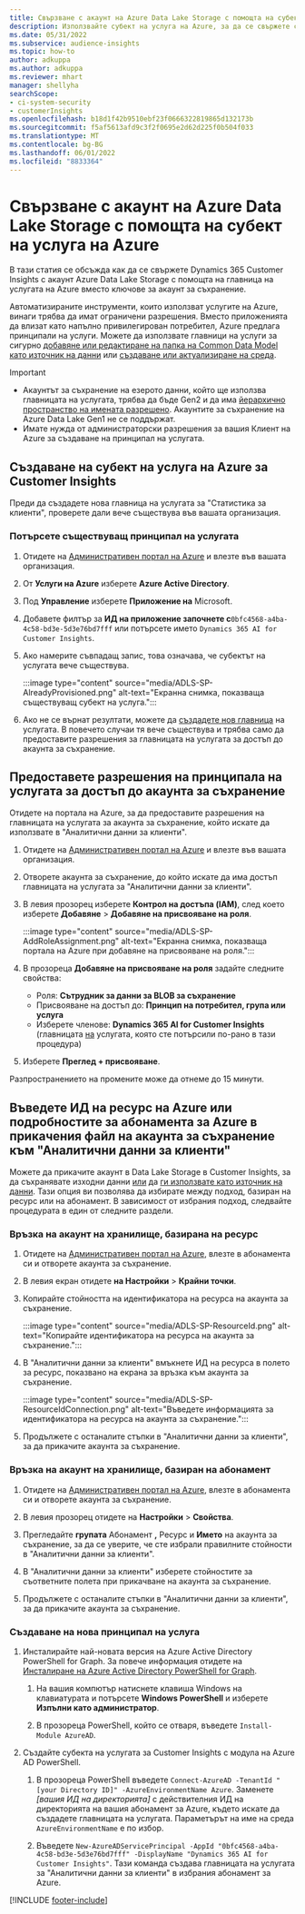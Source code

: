 ```yaml
---
title: Свързване с акаунт на Azure Data Lake Storage с помощта на субект на услуга
description: Използвайте субект на услуга на Azure, за да се свържете с вашето data lake.
ms.date: 05/31/2022
ms.subservice: audience-insights
ms.topic: how-to
author: adkuppa
ms.author: adkuppa
ms.reviewer: mhart
manager: shellyha
searchScope:
- ci-system-security
- customerInsights
ms.openlocfilehash: b18d1f42b9510ebf23f0666322819865d132173b
ms.sourcegitcommit: f5af5613afd9c3f2f0695e2d62d225f0b504f033
ms.translationtype: MT
ms.contentlocale: bg-BG
ms.lasthandoff: 06/01/2022
ms.locfileid: "8833364"
---
```

# <a name="connect-to-an-azure-data-lake-storage-account-by-using-an-azure-service-principal"></a>Свързване с акаунт на Azure Data Lake Storage с помощта на субект на услуга на Azure

В тази статия се обсъжда как да се свържете Dynamics 365 Customer Insights с акаунт Azure Data Lake Storage с помощта на главница на услугата на Azure вместо ключове за акаунт за съхранение.

Автоматизираните инструменти, които използват услугите на Azure, винаги трябва да имат ограничени разрешения. Вместо приложенията да влизат като напълно привилегирован потребител, Azure предлага принципали на услуги. Можете да използвате главници на услуги за сигурно [добавяне или редактиране на папка на Common Data Model като източник на данни](connect-common-data-model.md) или [създаване или актуализиране на среда](create-environment.md).

> [!IMPORTANT]
>
> - Акаунтът за съхранение на езерото данни, който ще използва главницата на услугата, трябва да бъде Gen2 и да има [йерархично пространство на имената разрешено](/azure/storage/blobs/data-lake-storage-namespace). Акаунтите за съхранение на Azure Data Lake Gen1 не се поддържат.
> - Имате нужда от администраторски разрешения за вашия Клиент на Azure за създаване на принципал на услугата.

## <a name="create-an-azure-service-principal-for-customer-insights"></a>Създаване на субект на услуга на Azure за Customer Insights

Преди да създадете нова главница на услугата за "Статистика за клиенти", проверете дали вече съществува във вашата организация.

### <a name="look-for-an-existing-service-principal"></a>Потърсете съществуващ принципал на услугата

1. Отидете на [Административен портал на Azure](https://portal.azure.com) и влезте във вашата организация.

2. От **Услуги на Azure** изберете **Azure Active Directory**.

3. Под **Управление** изберете **Приложение на** Microsoft.

4. Добавете филтър за **ИД на приложение започнете с**`0bfc4568-a4ba-4c58-bd3e-5d3e76bd7fff` или потърсете името `Dynamics 365 AI for Customer Insights`.

5. Ако намерите съвпадащ запис, това означава, че субектът на услугата вече съществува.

   :::image type="content" source="media/ADLS-SP-AlreadyProvisioned.png" alt-text="Екранна снимка, показваща съществуващ субект на услуга.":::

6. Ако не се върнат резултати, можете да [създадете нов главница](#create-a-new-service-principal) на услугата. В повечето случаи тя вече съществува и трябва само да предоставите разрешения за главницата на услугата за достъп до акаунта за съхранение.

## <a name="grant-permissions-to-the-service-principal-to-access-the-storage-account"></a>Предоставете разрешения на принципала на услугата за достъп до акаунта за съхранение

Отидете на портала на Azure, за да предоставите разрешения на главницата на услугата за акаунта за съхранение, който искате да използвате в "Аналитични данни за клиенти".

1. Отидете на [Административен портал на Azure](https://portal.azure.com) и влезте във вашата организация.

1. Отворете акаунта за съхранение, до който искате да има достъп главницата на услугата за "Аналитични данни за клиенти".

1. В левия прозорец изберете **Контрол на достъпа (IAM)**, след което изберете **Добавяне** > **Добавяне на присвояване на роля**.

   :::image type="content" source="media/ADLS-SP-AddRoleAssignment.png" alt-text="Екранна снимка, показваща портала на Azure при добавяне на присвояване на роля.":::

1. В прозореца **Добавяне на присвояване на роля** задайте следните свойства:
   - Роля: **Сътрудник за данни за BLOB за съхранение**
   - Присвояване на достъп до: **Принцип на потребител, група или услуга**
   - Изберете членове: **Dynamics 365 AI for Customer Insights** (главницата [на](#create-a-new-service-principal) услугата, която сте потърсили по-рано в тази процедура)

1. Изберете **Преглед + присвояване**.

Разпространението на промените може да отнеме до 15 минути.

## <a name="enter-the-azure-resource-id-or-the-azure-subscription-details-in-the-storage-account-attachment-to-customer-insights"></a>Въведете ИД на ресурс на Azure или подробностите за абонамента за Azure в прикачения файл на акаунта за съхранение към "Аналитични данни за клиенти"

Можете да прикачите акаунт в Data Lake Storage в Customer Insights, за да съхранявате изходни данни [или](manage-environments.md) да [ги използвате като източник на данни](connect-dataverse-managed-lake.md). Тази опция ви позволява да избирате между подход, базиран на ресурс или на абонамент. В зависимост от избрания подход, следвайте процедурата в един от следните раздели.

### <a name="resource-based-storage-account-connection"></a>Връзка на акаунт на хранилище, базирана на ресурс

1. Отидете на [Административен портал на Azure](https://portal.azure.com), влезте в абонамента си и отворете акаунта за съхранение.

1. В левия екран отидете **на Настройки** > **Крайни точки**.

1. Копирайте стойността на идентификатора на ресурса на акаунта за съхранение.

   :::image type="content" source="media/ADLS-SP-ResourceId.png" alt-text="Копирайте идентификатора на ресурса на акаунта за съхранение.":::

1. В "Аналитични данни за клиенти" вмъкнете ИД на ресурса в полето за ресурс, показвано на екрана за връзка към акаунта за съхранение.

   :::image type="content" source="media/ADLS-SP-ResourceIdConnection.png" alt-text="Въведете информацията за идентификатора на ресурса на акаунта за съхранение.":::   

1. Продължете с останалите стъпки в "Аналитични данни за клиенти", за да прикачите акаунта за съхранение.

### <a name="subscription-based-storage-account-connection"></a>Връзка на акаунт на хранилище, базиран на абонамент

1. Отидете на [Административен портал на Azure](https://portal.azure.com), влезте в абонамента си и отворете акаунта за съхранение.

1. В левия прозорец отидете на **Настройки** > **Свойства**.

1. Прегледайте **групата** Абонамент **,** Ресурс и **Името** на акаунта за съхранение, за да се уверите, че сте избрали правилните стойности в "Аналитични данни за клиенти".

1. В "Аналитични данни за клиенти" изберете стойностите за съответните полета при прикачване на акаунта за съхранение.

1. Продължете с останалите стъпки в "Аналитични данни за клиенти", за да прикачите акаунта за съхранение.

### <a name="create-a-new-service-principal"></a>Създаване на нова принципал на услуга

1. Инсталирайте най-новата версия на Azure Active Directory PowerShell for Graph. За повече информация отидете на [Инсталиране на Azure Active Directory PowerShell for Graph](/powershell/azure/active-directory/install-adv2).

   1. На вашия компютър натиснете клавиша Windows на клавиатурата и потърсете **Windows PowerShell** и изберете **Изпълни като администратор**.

   1. В прозореца PowerShell, който се отваря, въведете `Install-Module AzureAD`.

2. Създайте субекта на услугата за Customer Insights с модула на Azure AD PowerShell.

   1. В прозореца PowerShell въведете `Connect-AzureAD -TenantId "[your Directory ID]" -AzureEnvironmentName Azure`. Заменете *[вашия ИД на директорията]* с действителния ИД на директорията на вашия абонамент за Azure, където искате да създадете главницата на услугата. Параметърът на име на среда `AzureEnvironmentName` е по избор.
  
   1. Въведете `New-AzureADServicePrincipal -AppId "0bfc4568-a4ba-4c58-bd3e-5d3e76bd7fff" -DisplayName "Dynamics 365 AI for Customer Insights"`. Тази команда създава главницата на услугата за "Аналитични данни за клиенти" в избрания абонамент за Azure.

[!INCLUDE [footer-include](includes/footer-banner.md)]